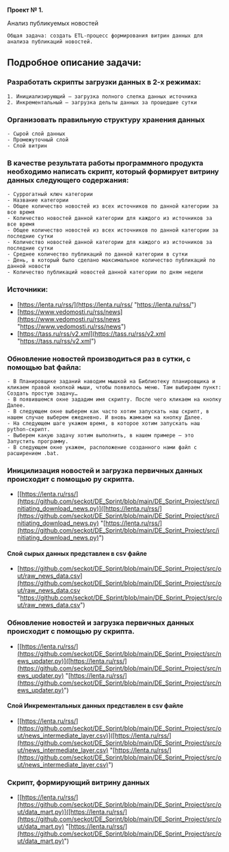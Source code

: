 **Проект № 1.**

Анализ публикуемых новостей

	Общая задача: создать ETL-процесс формирования витрин данных для анализа публикаций новостей.

## Подробное описание задачи:

### Разработать скрипты загрузки данных в 2-х режимах:
	1. Инициализирующий – загрузка полного слепка данных источника
	2. Инкрементальный – загрузка дельты данных за прошедшие сутки


### Организовать правильную структуру хранения данных
	- Сырой слой данных
	- Промежуточный слой
	- Слой витрин

### В качестве результата работы программного продукта необходимо написать скрипт, который формирует витрину данных следующего содержания:

	- Суррогатный ключ категории
	- Название категории
	- Общее количество новостей из всех источников по данной категории за все время
	- Количество новостей данной категории для каждого из источников за все время
	- Общее количество новостей из всех источников по данной категории за последние сутки
	- Количество новостей данной категории для каждого из источников за последние сутки
	- Среднее количество публикаций по данной категории в сутки
	- День, в который было сделано максимальное количество публикаций по данной новости
	- Количество публикаций новостей данной категории по дням недели

### Источники:
- [https://lenta.ru/rss/](https://lenta.ru/rss/ "https://lenta.ru/rss/")
- [https://www.vedomosti.ru/rss/news](https://www.vedomosti.ru/rss/news "https://www.vedomosti.ru/rss/news")
- [https://tass.ru/rss/v2.xml](https://tass.ru/rss/v2.xml "https://tass.ru/rss/v2.xml")


### Обновление новостей производиться раз в сутки, с помощью bat файла:
	- В Планировщике заданий наводим мышкой на Библиотеку планировщика и кликаем правой кнопкой мыши, чтобы появилось меню. Там выбираем пункт: Создать простую задачу…
	- В появившемся окне зададим имя скрипту. После чего кликаем на кнопку Далее.
	- В следующем окне выберем как часто хотим запускать наш скрипт, в нашем случае выберем ежедневно. И вновь жамкаем на кнопку Далее.
	- На следующем шаге укажем время, в которое хотим запускать наш python-скрипт.
	- Выберем какую задачу хотим выполнить, в нашем примере — это Запустить программу.
	- В следующем окне укажем, расположение созданного нами файл с расширением .bat.

### Иницилизация новостей и загрузка первичных данных происходит с помощью py скрипта.
- [[https://lenta.ru/rss/](https://github.com/seckot/DE_Sprint/blob/main/DE_Sprint_Project/src/initiating_download_news.py)]([https://lenta.ru/rss/](https://github.com/seckot/DE_Sprint/blob/main/DE_Sprint_Project/src/initiating_download_news.py) "[https://lenta.ru/rss/](https://github.com/seckot/DE_Sprint/blob/main/DE_Sprint_Project/src/initiating_download_news.py)")
#### Слой сырых данных представлен в csv файле
- [https://github.com/seckot/DE_Sprint/blob/main/DE_Sprint_Project/src/out/raw_news_data.csv](https://github.com/seckot/DE_Sprint/blob/main/DE_Sprint_Project/src/out/raw_news_data.csv "https://github.com/seckot/DE_Sprint/blob/main/DE_Sprint_Project/src/out/raw_news_data.csv")
### Обновление новостей и загрузка первичных данных происходит с помощью py скрипта.
- [[https://lenta.ru/rss/](https://github.com/seckot/DE_Sprint/blob/main/DE_Sprint_Project/src/news_updater.py)]([https://lenta.ru/rss/](https://github.com/seckot/DE_Sprint/blob/main/DE_Sprint_Project/src/news_updater.py) "[https://lenta.ru/rss/](https://github.com/seckot/DE_Sprint/blob/main/DE_Sprint_Project/src/news_updater.py)")
#### Слой Инкрементальных данных представлен в csv файле
- [[https://lenta.ru/rss/](https://github.com/seckot/DE_Sprint/blob/main/DE_Sprint_Project/src/out/news_intermediate_layer.csv)]([https://lenta.ru/rss/](https://github.com/seckot/DE_Sprint/blob/main/DE_Sprint_Project/src/out/news_intermediate_layer.csv) "[https://lenta.ru/rss/](https://github.com/seckot/DE_Sprint/blob/main/DE_Sprint_Project/src/out/news_intermediate_layer.csv)")
### Cкрипт, формирующий витрину данных
- [[https://lenta.ru/rss/](https://github.com/seckot/DE_Sprint/blob/main/DE_Sprint_Project/src/out/data_mart.py)]([https://lenta.ru/rss/](https://github.com/seckot/DE_Sprint/blob/main/DE_Sprint_Project/src/out/data_mart.py) "[https://lenta.ru/rss/](https://github.com/seckot/DE_Sprint/blob/main/DE_Sprint_Project/src/out/data_mart.py)")
